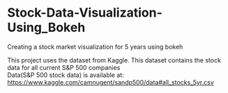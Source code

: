 # Stock-Data-Visualization-Using_Bokeh
Creating a stock market visualization for 5 years using bokeh

This project uses the dataset from Kaggle. This dataset contains the stock data for all current S&P 500 companies<br/>
Data(S&P 500 stock data) is available at: https://www.kaggle.com/camnugent/sandp500/data#all_stocks_5yr.csv <br/>
